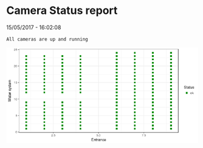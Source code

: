 Camera Status report
================
15/05/2017 - 16:02:08

    All cameras are up and running

![](camreport_files/figure-markdown_github/unnamed-chunk-2-1.png)
